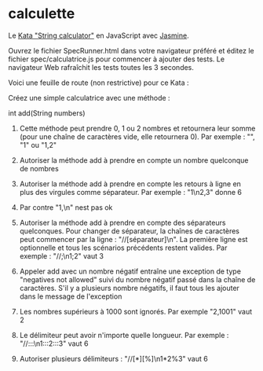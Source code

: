 calculette
==========

Le [Kata "String calculator"](http://osherove.com/tdd-kata-1/) en JavaScript avec [Jasmine](http://jasmine.github.io/edge/introduction.html).

Ouvrez le fichier SpecRunner.html dans votre navigateur préféré et éditez le fichier spec/calculatrice.js pour commencer à ajouter des tests. Le navigateur Web rafraîchit les tests toutes les 3 secondes.

Voici une feuille de route (non restrictive) pour ce Kata :

Créez une simple calculatrice avec une méthode :

int add(String numbers)

1. Cette méthode peut prendre 0, 1 ou 2 nombres et retournera leur somme (pour une chaîne de caractères vide, elle retournera 0).
   Par exemple : "", "1" ou "1,2"

2. Autoriser la méthode add à prendre en compte un nombre quelconque de nombres

3. Autoriser la méthode add à prendre en compte les retours à ligne en plus des virgules comme séparateur.
   Par exemple : "1\n2,3" donne 6

4. Par contre "1,\n" nest pas ok

5. Autoriser la méthode add à prendre en compte des séparateurs quelconques. Pour changer de séparateur, la chaînes de caractères peut commencer par la ligne : "//[séparateur]\n". La première ligne est optionnelle et tous les scénarios précédents restent valides.
   Par exemple : "//;\n1;2" vaut 3

6. Appeler add avec un nombre négatif entraîne une exception de type "negatives not allowed" suivi du nombre négatif passé dans la chaîne de caractères. S'il y a plusieurs nombre négatifs, il faut tous les ajouter dans le message de l'exception

7. Les nombres supérieurs à 1000 sont ignorés. Par exemple "2,1001" vaut 2

8. Le délimiteur peut avoir n'importe quelle longueur. Par exemple : "//:::\n1:::2:::3" vaut 6

9. Autoriser plusieurs délimiteurs : "//[\*][%]\n1\*2%3" vaut 6

